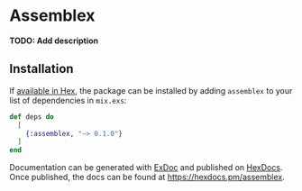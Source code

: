 # Assemblex

**TODO: Add description**

## Installation

If [available in Hex](https://hex.pm/docs/publish), the package can be installed
by adding `assemblex` to your list of dependencies in `mix.exs`:

```elixir
def deps do
  [
    {:assemblex, "~> 0.1.0"}
  ]
end
```

Documentation can be generated with [ExDoc](https://github.com/elixir-lang/ex_doc)
and published on [HexDocs](https://hexdocs.pm). Once published, the docs can
be found at <https://hexdocs.pm/assemblex>.

